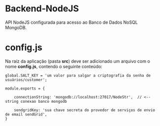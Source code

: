 # Backend-NodeJS

API NodeJS configurada para acesso ao Banco de Dados NoSQL MongoDB.


# config.js

Na raíz da aplicação (pasta **src**) deve ser adicionado um arquivo com o nome **config.js**, contendo o seguinte conteúdo:
```
global.SALT_KEY = 'um valor para salgar a criptografia da senha de usuários/customer'; 

module.exports = {

    connectionString: 'mongodb://localhost:27017/NodeStr',  // <-- string conexao banco mongodb
    
    sendgridKey: 'sua chave secreta do provedor de serviços de envio de email sendGrid',    
}
```
